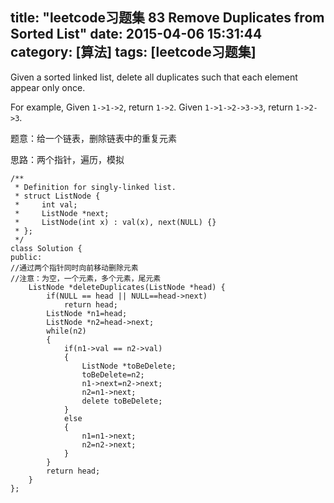 title: "leetcode习题集 83 Remove Duplicates from Sorted List"
date: 2015-04-06 15:31:44
category: [算法]
tags: [leetcode习题集]
---
Given a sorted linked list, delete all duplicates such that each element appear only once.

For example,
Given `1->1->2`, return `1->2`.
Given `1->1->2->3->3`, return `1->2->3`.

题意：给一个链表，删除链表中的重复元素

思路：两个指针，遍历，模拟


```
/**
 * Definition for singly-linked list.
 * struct ListNode {
 *     int val;
 *     ListNode *next;
 *     ListNode(int x) : val(x), next(NULL) {}
 * };
 */
class Solution {
public:
//通过两个指针同时向前移动删除元素
//注意：为空，一个元素，多个元素，尾元素
    ListNode *deleteDuplicates(ListNode *head) {
        if(NULL == head || NULL==head->next)
            return head;
        ListNode *n1=head;
        ListNode *n2=head->next;
        while(n2)
        {
            if(n1->val == n2->val)
            {
                ListNode *toBeDelete;
                toBeDelete=n2;
                n1->next=n2->next;
                n2=n1->next;
                delete toBeDelete;
            }
            else
            {
                n1=n1->next;
                n2=n2->next;
            }
        }
        return head;
    }
};
```
